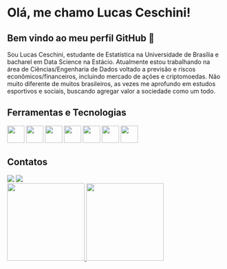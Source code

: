 # Olá, me chamo Lucas Ceschini! 
## Bem vindo ao meu perfil GitHub 👋

  Sou Lucas Ceschini, estudante de Estatística na Universidade de Brasília e bacharel em Data Science na Estácio. Atualmente estou trabalhando na área de Ciências/Engenharia de Dados voltado a previsão e riscos econômicos/financeiros, incluindo mercado de ações e criptomoedas.
  Não muito diferente de muitos brasileiros, as vezes me aprofundo em estudos esportivos e sociais, buscando agregar valor a sociedade como um todo.

## Ferramentas e Tecnologias
<img loading="lazy" src="https://cdn.jsdelivr.net/gh/devicons/devicon@latest/icons/amazonwebservices/amazonwebservices-plain-wordmark.svg" width="40" height="40"/> <img loading="lazy" src="https://cdn.jsdelivr.net/gh/devicons/devicon@latest/icons/javascript/javascript-original.svg" width="40" height="40"/> <img loading="lazy" src="https://cdn.jsdelivr.net/gh/devicons/devicon@latest/icons/html5/html5-original.svg" width="40" height="40"/> <img loading="lazy" src="https://cdn.jsdelivr.net/gh/devicons/devicon@latest/icons/css3/css3-original.svg" width="40" height="40"/> <img loading = 'lazy' src="https://cdn.jsdelivr.net/gh/devicons/devicon@latest/icons/python/python-original.svg" width="40" height="40" /> <img loading="lazy" src="https://cdn.jsdelivr.net/gh/devicons/devicon@latest/icons/rstudio/rstudio-original.svg" width="40" height="40"  /> <img loading="lazy" src="https://cdn.jsdelivr.net/gh/devicons/devicon@latest/icons/microsoftsqlserver/microsoftsqlserver-original-wordmark.svg" width="40" height="40" />
<!-- Os links foram tirados da devicom -->

## Contatos

<div>
<a href = "mailto:lucasceschine@gmail.com"><img loading="lazy" src="https://img.shields.io/badge/Gmail-D14836?style=for-the-badge&logo=gmail&logoColor=white" target="_blank"></a>
<a href="www.linkedin.com/in/lucasceschini" target="_blank"><img loading="lazy" src="https://img.shields.io/badge/-LinkedIn-%230077B5?style=for-the-badge&logo=linkedin&logoColor=white" target="_blank"></a>   
</div>
          
<div>
<a href="https://github.com/Lucas-Ceschini">
<img loading="lazy" height="180em" src="https://github-readme-stats.vercel.app/api/top-langs/?username=Lucas-Ceschini&layout=compact&langs_count=7&theme=dracula"/>
<img loading="lazy" height="180em" src="https://github-readme-stats.vercel.app/api?username=Lucas-Ceschini&show_icons=true&theme=dracula&include_all_commits=true&count_private=true"/>
</div>  


<!--
**Lucas-Ceschini/Lucas-Ceschini** is a ✨ _special_ ✨ repository because its `README.md` (this file) appears on your GitHub profile.

Here are some ideas to get you started:

- 🔭 I’m currently working on ...
- 🌱 I’m currently learning ...
- 👯 I’m looking to collaborate on ...
- 🤔 I’m looking for help with ...
- 💬 Ask me about ...
- 📫 How to reach me: ...
- 😄 Pronouns: ...
- ⚡ Fun fact: ...
-->
